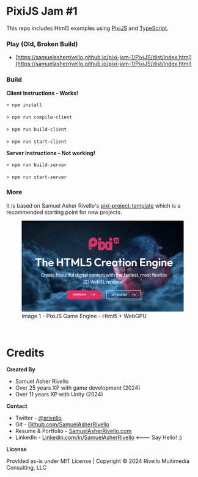 # PixiJS Jam #1

This repo includes Html5 examples using [PixiJS](https://pixijs.com/) and [TypeScript](https://www.typescriptlang.org/).


### Play (Old, Broken Build)

* [https://samuelasherrivello.github.io/pixi-jam-1/PixiJS/dist/index.html](https://samuelasherrivello.github.io/pixi-jam-1/PixiJS/dist/index.html)


### Build

**Client Instructions - Works!**

```
> npm install

> npm run compile-client

> npm run build-client

> npm run start-client
```

**Server Instructions - Not working!**

```
> npm run build-server

> npm run start-server
```


### More

It is based on Samuel Asher Rivello's [pixi-project-template](https://github.com/SamuelAsherRivello/pixi-project-template) which is a recommended starting point for new projects.
<figure>
    <img alt="screenshot"
        src="./PixiJS/documentation/Screenshot01.png"
        width = "600"
        >
    <figcaption>Image 1 - PixiJS Game Engine - Html5 + WebGPU</figcaption>
</figure>

<BR>

# Credits

**Created By**

- Samuel Asher Rivello 
- Over 25 years XP with game development (2024)
- Over 11 years XP with Unity (2024)

**Contact**

- Twitter - <a href="https://twitter.com/srivello/">@srivello</a>
- Git - <a href="https://github.com/SamuelAsherRivello/">Github.com/SamuelAsherRivello</a>
- Resume & Portfolio - <a href="http://www.SamuelAsherRivello.com">SamuelAsherRivello.com</a>
- LinkedIn - <a href="https://Linkedin.com/in/SamuelAsherRivello">Linkedin.com/in/SamuelAsherRivello</a> <--- Say Hello! :)

**License**

Provided as-is under MIT License | Copyright © 2024 Rivello Multimedia Consulting, LLC
